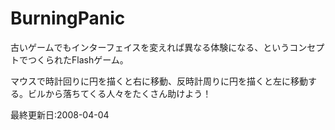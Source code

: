 # BurningPanic

古いゲームでもインターフェイスを変えれば異なる体験になる、というコンセプトでつくられたFlashゲーム。

マウスで時計回りに円を描くと右に移動、反時計周りに円を描くと左に移動する。ビルから落ちてくる人々をたくさん助けよう！

最終更新日:2008-04-04
